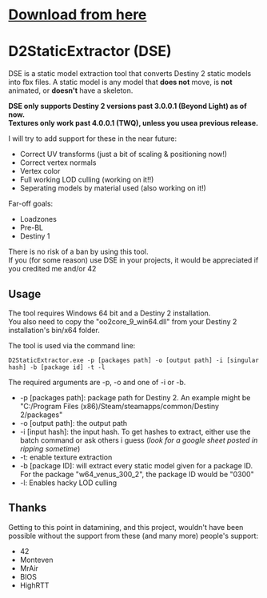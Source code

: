 # [Download from here](https://github.com/nblockbuster/D2StaticExtractor/releases/latest)
# D2StaticExtractor (DSE)
DSE is a static model extraction tool that converts Destiny 2 static models into fbx files. A static model is any model that **does not** move, is **not** animated, or **doesn't** have a skeleton.  

**DSE only supports Destiny 2 versions past 3.0.0.1 (Beyond Light) as of now.**   
**Textures only work past 4.0.0.1 (TWQ), unless you usea previous release.**

I will try to add support for these in the near future:
- Correct UV transforms (just a bit of scaling & positioning now!) 
- Correct vertex normals
- Vertex color
- Full working LOD culling (working on it!!)
- Seperating models by material used (also working on it!)  

Far-off goals:
- Loadzones
- Pre-BL
- Destiny 1  


There is no risk of a ban by using this tool.  
If you (for some reason) use DSE in your projects, it would be appreciated if you credited me and/or 42 

## Usage

The tool requires Windows 64 bit and a Destiny 2 installation.  
You also need to copy the "oo2core_9_win64.dll" from your Destiny 2 installation's bin/x64 folder.

The tool is used via the command line:

`D2StaticExtractor.exe -p [packages path] -o [output path] -i [singular hash] -b [package id] -t -l`

The required arguments are -p, -o and one of -i or -b.
- -p \[packages path]: package path for Destiny 2. An example might be "C:/Program Files (x86)/Steam/steamapps/common/Destiny 2/packages"
- -o \[output path]: the output path
- -i \[input hash]: the input hash. To get hashes to extract, either use the batch command or ask others i guess (*look for a google sheet posted in ripping sometime*)
- -t: enable texture extraction
- -b \[package ID]: will extract every static model given for a package ID. For the package "w64_venus_300_2", the package ID would be "0300"
- -l: Enables hacky LOD culling  

## Thanks
Getting to this point in datamining, and this project, wouldn't have been possible without the support from these (and many more) people's support:
- 42
- Monteven
- MrAir
- BIOS
- HighRTT
